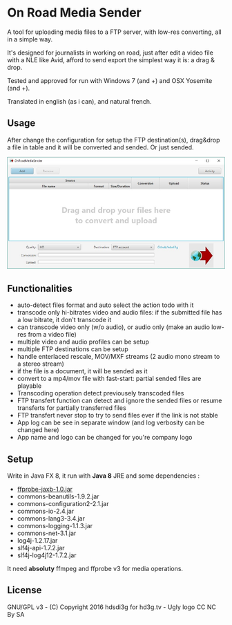 # On Road Media Sender
A tool for uploading media files to a FTP server, with low-res converting, all in a simple way.

It's designed for journalists in working on road, just after edit a video file with a NLE like Avid, afford to send export the simplest way it is: a drag & drop.

Tested and approved for run with Windows 7 (and +) and OSX Yosemite (and +).

Translated in english (as i can), and natural french.

## Usage
After change the configuration for setup the FTP destination(s), drag&drop a file in table and it will be converted and sended. Or just sended.

![screenshot](https://raw.githubusercontent.com/hdsdi3g/OnRoadMediaSender/gh-pages/img/screenshot.jpg)

## Functionalities
- auto-detect files format and auto select the action todo with it
- transcode only hi-bitrates video and audio files: if the submitted file has a low bitrate, it don't transcode it
- can transcode video only (w/o audio), or audio only (make an audio low-res from a video file)
- multiple video and audio profiles can be setup
- multiple FTP destinations can be setup
- handle enterlaced rescale, MOV/MXF streams (2 audio mono stream to a stereo stream)
- if the file is a document, it will be sended as it
- convert to a mp4/mov file with fast-start: partial sended files are playable
- Transcoding operation detect previousely transcoded files
- FTP transfert function can detect and ignore the sended files or resume transferts for partially transferred files
- FTP transfert never stop to try to send files ever if the link is not stable
- App log can be see in separate window (and log verbosity can be changed here)
- App name and logo can be changed for you're company logo

## Setup
Write in Java FX 8, it run with **Java 8** JRE and some dependencies :
- [ffprobe-jaxb-1.0.jar](https://github.com/hdsdi3g/ffprobe-jaxb/releases/download/v1.0/ffprobe-jaxb-1.0.jar)
- commons-beanutils-1.9.2.jar
- commons-configuration2-2.1.jar
- commons-io-2.4.jar
- commons-lang3-3.4.jar
- commons-logging-1.1.3.jar
- commons-net-3.1.jar
- log4j-1.2.17.jar
- slf4j-api-1.7.2.jar
- slf4j-log4j12-1.7.2.jar

It need **absoluty** ffmpeg and ffprobe v3 for media operations.

## License 
GNU/GPL v3 - (C) Copyright 2016 hdsdi3g for hd3g.tv - Ugly logo CC NC By SA
